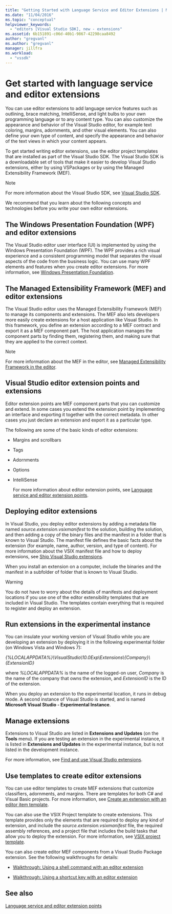 ```yaml
---
title: "Getting Started with Language Service and Editor Extensions | Microsoft Docs"
ms.date: "11/04/2016"
ms.topic: "conceptual"
helpviewer_keywords: 
  - "editors [Visual Studio SDK], new - extensions"
ms.assetid: 6b151891-c06d-40b1-9867-42298caa8492
author: "gregvanl"
ms.author: "gregvanl"
manager: jillfra
ms.workload: 
  - "vssdk"
---
```

# Get started with language service and editor extensions
You can use editor extensions to add language service features such as outlining, brace matching, IntelliSense, and light bulbs to your own programming language or to any content type. You can also customize the appearance and behavior of the Visual Studio editor, for example text coloring, margins, adornments, and other visual elements. You can also define your own type of content, and specify the appearance and behavior of the text views in which your content appears.  
  
 To get started writing editor extensions, use the editor project templates that are installed as part of the Visual Studio SDK. The Visual Studio SDK is a downloadable set of tools that make it easier to develop Visual Studio extensions, either by using VSPackages or by using the Managed Extensibility Framework (MEF).  
  
> [!NOTE]
>  For more information about the Visual Studio SDK, see [Visual Studio SDK](../extensibility/visual-studio-sdk.md).  
  
 We recommend that you learn about the following concepts and technologies before you write your own editor extensions.  
  
## The Windows Presentation Foundation (WPF) and editor extensions  
 The Visual Studio editor user interface (UI) is implemented by using the Windows Presentation Foundation (WPF). The WPF provides a rich visual experience and a consistent programming model that separates the visual aspects of the code from the business logic. You can use many WPF elements and features when you create editor extensions. For more information, see [Windows Presentation Foundation](/dotnet/framework/wpf/index).  
  
## The Managed Extensibility Framework (MEF) and editor extensions  
 The Visual Studio editor uses the Managed Extensibility Framework (MEF) to manage its components and extensions. The MEF also lets developers more easily create extensions for a host application like Visual Studio. In this framework, you define an extension according to a MEF contract and export it as a MEF component part. The host application manages the component parts by finding them, registering them, and making sure that they are applied to the correct context.  
  
> [!NOTE]
>  For more information about the MEF in the editor, see [Managed Extensibility Framework in the editor](../extensibility/managed-extensibility-framework-in-the-editor.md).  
  
## Visual Studio editor extension points and extensions  
 Editor extension points are MEF component parts that you can customize and extend. In some cases you extend the extension point by implementing an interface and exporting it together with the correct metadata. In other cases you just declare an extension and export it as a particular type.  
  
 The following are some of the basic kinds of editor extensions:  
  
- Margins and scrollbars  
  
- Tags  
  
- Adornments  
  
- Options  
  
- IntelliSense  
  
  For more information about editor extension points, see [Language service and editor extension points](../extensibility/language-service-and-editor-extension-points.md).  
  
## Deploying editor extensions  
 In Visual Studio, you deploy editor extensions by adding a metadata file named *source.extension.vsixmanifest* to the solution, building the solution, and then adding a copy of the binary files and the manifest in a folder that is known to Visual Studio. The manifest file defines the basic facts about the extension (for example, name, author, version, and type of content). For more information about the VSIX manifest file and how to deploy extensions, see [Ship Visual Studio extensions](../extensibility/shipping-visual-studio-extensions.md).  
  
 When you install an extension on a computer, include the binaries and the manifest in a subfolder of folder that is known to Visual Studio.  
  
> [!WARNING]
>  You do not have to worry about the details of manifests and deployment locations if you use one of the editor extensibility templates that are included in Visual Studio. The templates contain everything that is required to register and deploy an extension.  
  
## Run extensions in the experimental instance  
 You can insulate your working version of Visual Studio while you are developing an extension by deploying it in the following experimental folder (on Windows Vista and Windows 7):  
  
 *{%LOCALAPPDATA%}\VisualStudio\10.0Exp\Extensions\\{Company}\\{ExtensionID}*  
  
 where *%LOCALAPPDATA%* is the name of the logged-on user, *Company* is the name of the company that owns the extension, and *ExtensionID* is the ID of the extension.  
  
 When you deploy an extension to the experimental location, it runs in debug mode. A second instance of Visual Studio is started, and is named **Microsoft Visual Studio - Experimental Instance**.  
  
## Manage extensions  
 Extensions to Visual Studio are listed in **Extensions and Updates** (on the **Tools** menu). If you are testing an extension in the experimental instance, it is listed in **Extensions and Updates** in the experimental instance, but is not listed in the development instance.  
  
 For more information, see [Find and use Visual Studio extensions](../ide/finding-and-using-visual-studio-extensions.md).  
  
## Use templates to create editor extensions  
 You can use editor templates to create MEF extensions that customize classifiers, adornments, and margins. There are templates for both C# and Visual Basic projects. For more information, see [Create an extension with an editor item template](../extensibility/creating-an-extension-with-an-editor-item-template.md).  
  
 You can also use the VSIX Project template to create extensions. This template provides only the elements that are required to deploy any kind of extension, and include the *source.extension.vsixmanifest* file, the required assembly references, and a project file that includes the build tasks that allow you to deploy the extension. For more information, see [VSIX project template](../extensibility/vsix-project-template.md).  
  
 You can also create editor MEF components from a Visual Studio Package extension. See the following walkthroughs for details:  
  
-   [Walkthrough: Using a shell command with an editor extension](../extensibility/walkthrough-using-a-shell-command-with-an-editor-extension.md)  
  
-   [Walkthrough: Using a shortcut key with an editor extension](../extensibility/walkthrough-using-a-shortcut-key-with-an-editor-extension.md)  
  
## See also  
 [Language service and editor extension points](../extensibility/language-service-and-editor-extension-points.md)
